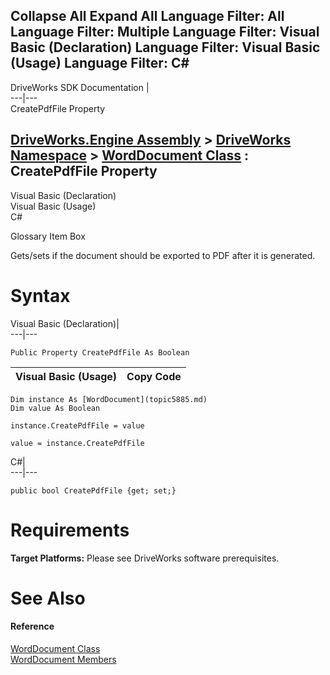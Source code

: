 Collapse All Expand All Language Filter: All  Language Filter: Multiple  Language Filter: Visual Basic (Declaration) Language Filter: Visual Basic (Usage) Language Filter: C#  
---  
DriveWorks SDK Documentation  |   
---|---  
CreatePdfFile Property   
  
[DriveWorks.Engine Assembly](topic2156.md) > [DriveWorks Namespace](topic2159.md) > [WordDocument Class](topic5885.md) : CreatePdfFile Property  
---  
  
Visual Basic (Declaration)    
Visual Basic (Usage)    
C# 

Glossary Item Box

Gets/sets if the document should be exported to PDF after it is generated. 

# Syntax

Visual Basic (Declaration)|   
---|---  
      
    
    Public Property CreatePdfFile As Boolean  
  
Visual Basic (Usage)| Copy Code  
---|---  
      
    
    Dim instance As [WordDocument](topic5885.md)
    Dim value As Boolean
     
    instance.CreatePdfFile = value
     
    value = instance.CreatePdfFile  
  
C#|   
---|---  
      
    
    public bool CreatePdfFile {get; set;}  
  
# Requirements

**Target Platforms:** Please see DriveWorks software prerequisites.

# See Also

#### Reference

[WordDocument Class](topic5885.md)   
[WordDocument Members](topic5886.md)


